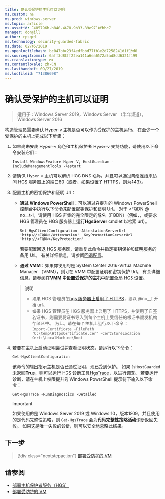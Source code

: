 ```yaml
---
title: 确认受保护的主机可以证明
ms.custom: na
ms.prod: windows-server
ms.topic: article
ms.assetid: 7485796b-b840-4678-9b33-89e9710fbbc7
manager: dongill
author: rpsqrd
ms.technology: security-guarded-fabric
ms.date: 02/05/2019
ms.openlocfilehash: bc047bbc23f4edfbbd77fb3e2d7258241d1f19d0
ms.sourcegitcommit: 6aff3d88ff22ea141a6ea6572a5ad8dd6321f199
ms.translationtype: MT
ms.contentlocale: zh-CN
ms.lasthandoff: 09/27/2019
ms.locfileid: "71386698"
---
```

# <a name="confirm-guarded-hosts-can-attest"></a>确认受保护的主机可以证明 

>适用于：Windows Server 2019，Windows Server （半年频道），Windows Server 2016


构造管理员需要确认 Hyper-v 主机是否可以作为受保护的主机运行。 在至少一个受保护的主机上完成以下步骤：

1.  如果尚未安装 Hyper-v 角色和主机保护者 Hyper-v 支持功能，请使用以下命令安装它们：

        Install-WindowsFeature Hyper-V, HostGuardian -IncludeManagementTools -Restart

2.  请确保 Hyper-v 主机可以解析 HGS DNS 名称，并且可以通过网络连接来访问 HGS 服务器上的端口80（或者，如果设置了 HTTPS，则为443）。

2.  配置主机的密钥保护和证明 Url：

    - **通过 Windows PowerShell**：可以通过在提升的 Windows PowerShell 控制台中执行以下命令来配置密钥保护和证明 Url。 对于 &lt;FQDN @ no__t-1，请使用 HGS 群集的完全限定的域名（FQDN）（例如，，或要求 HGS 管理员在 HGS 服务器上运行**HgsServer** cmdlet 以检索 url）。

        `Set-HgsClientConfiguration -AttestationServerUrl 'http://<FQDN>/Attestation' -KeyProtectionServerUrl 'http://<FQDN>/KeyProtection'`

        若要配置回退 HGS 服务器，请重复此命令并指定密钥保护和证明服务的备用 Url。 有关详细信息，请参阅[回退配置](guarded-fabric-manage-branch-office.md#fallback-configuration)。 

    - **通过 VMM**：如果你使用的是 System Center 2016-Virtual Machine Manager （VMM），则可在 VMM 中配置证明和密钥保护 Url。 有关详细信息，请参阅在**VMM 中设置受保护的主机**中[配置全局 HGS 设置](https://technet.microsoft.com/system-center-docs/vmm/scenario/guarded-hosts#configure-global-hgs-settings)。
    
    >**说明**
    > - 如果 HGS 管理员在[hgs 服务器上启用了 HTTPS](guarded-fabric-configure-hgs-https.md)，则以 @no__t 开始 url。
    > - 如果 HGS 管理员在 HGS 服务器上启用了 HTTPS，并使用了自签名证书，则需要将证书导入到每个主机上受信任的根证书颁发机构存储区中。 为此，请在每个主机上运行以下命令：<br>
        `Import-Certificate -FilePath "C:\temp\HttpsCertificate.cer" -CertStoreLocation Cert:\LocalMachine\Root`
    
3.  若要在主机上启动证明尝试并查看证明状态，请运行以下命令：

        Get-HgsClientConfiguration

    该命令的输出指示主机是否已通过证明，现已受到保护。 如果 `IsHostGuarded` 未返回**True**，则可以运行 HGS 诊断工具[HgsTrace](https://technet.microsoft.com/library/mt718831.aspx)，以进行调查。 若要运行诊断，请在主机上权限提升的 Windows PowerShell 提示符下输入以下命令：

        Get-HgsTrace -RunDiagnostics -Detailed

    > [!IMPORTANT]
    > 如果使用的是 Windows Server 2019 或 Windows 10，版本1809，并且使用的是代码完整性策略，则 `Get-HgsTrace` 会为**代码完整性策略活动**诊断返回失败。
    > 如果这是唯一失败的诊断，则可以安全地忽略此结果。

## <a name="next-step"></a>下一步

> [!div class="nextstepaction"]
> [部署受防护的 VM](guarded-fabric-configuration-scenarios-for-shielded-vms-overview.md)

## <a name="see-also"></a>请参阅

- [部署主机保护者服务（HGS）](guarded-fabric-deploying-hgs-overview.md)
- [部署受防护的 VM](guarded-fabric-configuration-scenarios-for-shielded-vms-overview.md)


